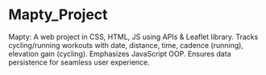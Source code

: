 # Mapty_Project
Mapty: A web project in CSS, HTML, JS using APIs &amp; Leaflet library. Tracks cycling/running workouts with date, distance, time, cadence (running), elevation gain (cycling). Emphasizes JavaScript OOP. Ensures data persistence for seamless user experience.
